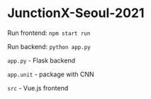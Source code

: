 # JunctionX-Seoul-2021

Run frontend:
```npm start run```

Run backend:
```python app.py```

`app.py` - Flask backend

`app.unit` - package with CNN

`src` - Vue.js frontend
